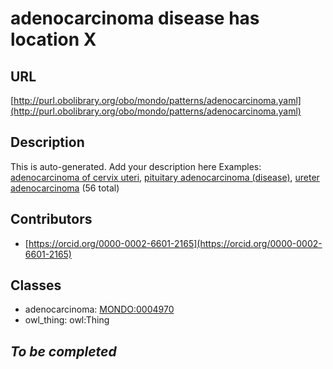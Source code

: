 # adenocarcinoma disease has location X 
## URL 
[http://purl.obolibrary.org/obo/mondo/patterns/adenocarcinoma.yaml](http://purl.obolibrary.org/obo/mondo/patterns/adenocarcinoma.yaml)
## Description 
This is auto-generated. Add your description here
Examples: [adenocarcinoma of cervix uteri](http://purl.obolibrary.org/obo/MONDO_0016275), [pituitary adenocarcinoma (disease)](http://purl.obolibrary.org/obo/MONDO_0017582), [ureter adenocarcinoma](http://purl.obolibrary.org/obo/MONDO_0003216) (56 total)
## Contributors 
* [https://orcid.org/0000-0002-6601-2165](https://orcid.org/0000-0002-6601-2165) 
## Classes 
* adenocarcinoma: [MONDO:0004970](http://purl.obolibrary.org/obo/MONDO_0004970) 
* owl_thing: owl:Thing 
## _To be completed_